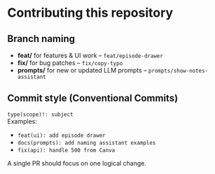 # Contributing this repository

## Branch naming

* **feat/** for features & UI work – `feat/episode-drawer`
* **fix/** for bug patches – `fix/copy-typo`
* **prompts/** for new or updated LLM prompts – `prompts/show-notes-assistant`

## Commit style (Conventional Commits)

`type(scope)!: subject`  
Examples:  

* `feat(ui): add episode drawer`  
* `docs(prompts): add naming assistant examples`  
* `fix(api): handle 500 from Canva`

A single PR should focus on one logical change.
